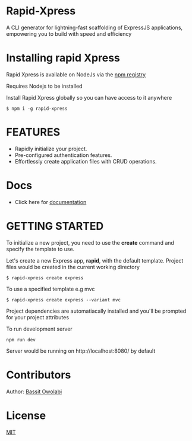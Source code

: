 # Rapid-Xpress

A CLI generator for lightning-fast scaffolding of ExpressJS applications, empowering you to build with speed and efficiency

# Installing rapid Xpress

Rapid Xpress is available on NodeJs via the [npm registry](https://www.npmjs.com/)

Requires Nodejs to be installed

Install Rapid Xpress globally so you can have access to it anywhere

`$ npm i -g rapid-xpress`

# FEATURES

- Rapidly initialize your project.
- Pre-configured authentication features.
- Effortlessly create application files with CRUD operations.

# Docs

- Click here for [documentation](https://documenter.getpostman.com/view/11784799/2s946e9DA7)

# GETTING STARTED

To initialize a new project, you need to use the <b>create</b> command and specify the template to use.

Let's create a new Express app, <b>rapid</b>, with the default template. Project files would be created in the current working directory

`$ rapid-xpress create express`

To use a specified template e.g mvc

`$ rapid-xpress create express --variant mvc`

Project dependencies are automatiacally installed and you'll be prompted for your project attributes

To run development server

`npm run dev`

Server would be running on http://localhost:8080/ by default

# Contributors

Author: [Bassit Owolabi](https://github.com/breellz)

# License

[MIT](https://github.com/breellz/Rapid-Xpress/blob/main/LICENSE)
